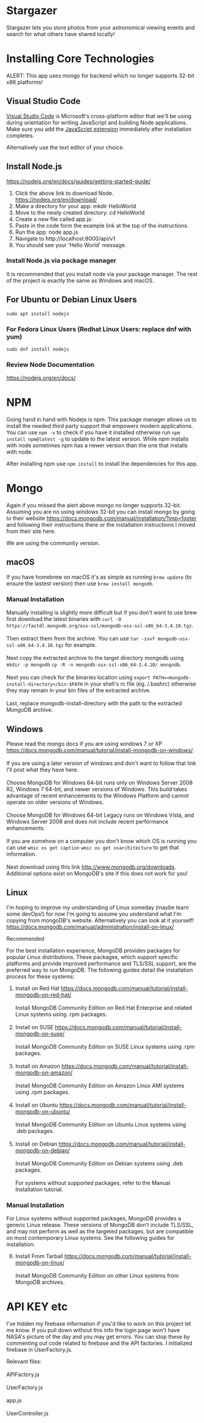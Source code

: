 # Stargazer

Stargazer lets you store photos from your astronomical viewing events and search for what others have shared locally!

# Installing Core Technologies

ALERT: This app uses mongo for backend which no longer supports 32-bit x86 platforms!

## Visual Studio Code

[Visual Studio Code](https://code.visualstudio.com/download) is Microsoft's cross-platform editor that we'll be using during orientation for writing JavaScript and building Node applications. Make sure you add the [JavaScript extension](https://code.visualstudio.com/Docs/languages/javascript) immediately after installation completes.

Alternatively use the text editor of your choice.

## Install Node.js

https://nodejs.org/en/docs/guides/getting-started-guide/

  1. Click the above link to download Node.  
  https://nodejs.org/en/download/
  2. Make a directory for your app: mkdir HelloWorld
  3. Move to the newly created directory: cd HelloWorld
  4. Create a new file called app.js: 
  5. Paste in the code form the example link at the top of the instructions.
  6. Run the app: node app.js
  7. Navigate to http://localhost:8000/api/v1
  8. You should see your 'Hello World' message.

### Install Node.js via package manager
  It is recommended that you install node via your package manager. The rest of the project is exactly the same as Windows and macOS.
  ## For Ubuntu or Debian Linux Users

```
sudo apt install nodejs
```
### For Fedora Linux Users (Redhat Linux Users: replace dnf with yum)

```
sudo dnf install nodejs
```

### Review Node Documentation

https://nodejs.org/en/docs/

# NPM

Going hand in hand with Nodejs is npm. This package manager allows us to install the needed third party support that empowers modern applications. You can use ```npm -v``` to check if you have it installed otherwise run ```npm install npm@latest -g``` to update to the latest version. While npm installs with node sometimes npm has a newer version than the one that installs with node.

After installing npm use ```npm install``` to install the dependencies for this app.

# Mongo

Again if you missed the alert above mongo no longer supports 32-bit. Assuming you are no using windows 32-bit you can install mongo by going to their website https://docs.mongodb.com/manual/installation/?jmp=footer and following their instructions there or the installation instructions I moved from their site here.

We are using the community version. 

## macOS

If you have homebrew on macOS it's as simple as running ```brew update``` (to ensure the lastest version) then use ```brew install mongodb```.

### Manual Installation

Manually installing is slightly more difficult but if you don't want to use brew first download the latest binaries with ```curl -O https://fastdl.mongodb.org/osx-ssl/mongodb-osx-ssl-x86_64-3.4.10.tgz```. 
<br/><br/>
Then extract them from the archive. You can use ```tar -zxvf mongodb-osx-ssl-x86_64-3.4.10.tgz``` for example.
<br/><br/>
Next copy the extracted archive to the target directory mongodb using ```mkdir -p mongodb```
```cp -R -n mongodb-osx-ssl-x86_64-3.4.10/ mongodb```.
<br/><br/>
Next you can check for the binaries location using ```export PATH=<mongodb-install-directory>/bin:$PATH``` in your shell's rc file (eg. /.bashrc) otherwise they may remain in your bin files of the extracted archive. 
<br/><br/>
Last, replace mongodb-install-directory with the path to the extracted MongoDB archive.

## Windows

Please read the mongo docs if you are using windows 7 or XP https://docs.mongodb.com/manual/tutorial/install-mongodb-on-windows/.
<br/><br/>
If you are using a later version of windows and don't want to follow that link I'll post what they have here. 
<br/><br/>
Choose MongoDB for Windows 64-bit runs only on Windows Server 2008 R2, Windows 7 64-bit, and newer versions of Windows. This build takes advantage of recent enhancements to the Windows Platform and cannot operate on older versions of Windows.
<br/><br/>
Choose MongoDB for Windows 64-bit Legacy runs on Windows Vista, and Windows Server 2008 and does not include recent performance enhancements.
<br/><br/>
If you are somehow on a computer you don't know which OS is running you can use ```wmic os get caption```
```wmic os get osarchitecture``` to get that information.
<br/><br/>
Next download using this link http://www.mongodb.org/downloads. Additional options exist on MongoDB's site if this does not work for you!

## Linux

I'm hoping to improve my understanding of Linux someday (maybe learn some devOps!) for now I'm going to assume you understand what I'm copying from mongoDB's website. Alternatively you can look at it yourself!
https://docs.mongodb.com/manual/administration/install-on-linux/

Recommended

For the best installation experience, MongoDB provides packages for popular Linux distributions. These packages, which support specific platforms and provide improved performance and TLS/SSL support, are the preferred way to run MongoDB. The following guides detail the installation process for these systems:

1. Install on Red Hat https://docs.mongodb.com/manual/tutorial/install-mongodb-on-red-hat/
<br/><br/>
Install MongoDB Community Edition on Red Hat Enterprise and related Linux systems using .rpm packages.
<br/><br/>
2. Install on SUSE https://docs.mongodb.com/manual/tutorial/install-mongodb-on-suse/
<br/><br/>
Install MongoDB Community Edition on SUSE Linux systems using .rpm packages.
<br/><br/>
3. Install on Amazon https://docs.mongodb.com/manual/tutorial/install-mongodb-on-amazon/
<br/><br/>
Install MongoDB Community Edition on Amazon Linux AMI systems using .rpm packages.
<br/><br/>
4. Install on Ubuntu https://docs.mongodb.com/manual/tutorial/install-mongodb-on-ubuntu/
<br/><br/>
Install MongoDB Community Edition on Ubuntu Linux systems using .deb packages.
<br/><br/>
5. Install on Debian https://docs.mongodb.com/manual/tutorial/install-mongodb-on-debian/
<br/><br/>
Install MongoDB Community Edition on Debian systems using .deb packages.
<br/><br/>
For systems without supported packages, refer to the Manual Installation tutorial.

### Manual Installation

For Linux systems without supported packages, MongoDB provides a generic Linux release. These versions of MongoDB don’t include TLS/SSL, and may not perform as well as the targeted packages, but are compatible on most contemporary Linux systems. See the following guides for installation:

6. Install From Tarball https://docs.mongodb.com/manual/tutorial/install-mongodb-on-linux/
<br/><br/>
Install MongoDB Community Edition on other Linux systems from MongoDB archives.

# API KEY etc
I've hidden my firebase information if you'd like to work on this project let me know. If you pull down without this info the login page won't have NASA's picture of the day and you may get errors. You can stop these by commenting out code related to firebase and the API factories. I initialized firebase in UserFactory.js.

Relevant files:
<br/><br/>
APIFactory.js
<br/><br/>
UserFactory.js
<br/><br/>
app.js
<br/><br/>
UserController.js